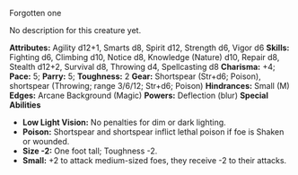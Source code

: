 Forgotten one

No description for this creature yet.

**Attributes:** Agility d12+1, Smarts d8, Spirit d12, Strength d6, Vigor
d6
**Skills:** Fighting d6, Climbing d10, Notice d8, Knowledge (Nature)
d10, Repair d8, Stealth d12+2, Survival d8, Throwing d4, Spellcasting
d8
**Charisma:** +4; **Pace:** 5; **Parry:** 5; **Toughness:** 2
**Gear:** Shortspear (Str+d6; Poison), shortspear (Throwing; range
3/6/12; Str+d6; Poison)
**Hindrances:** Small (M)
**Edges:** Arcane Background (Magic)
**Powers:** Deflection (blur)
**Special Abilities**
- **Low Light Vision:** No penalties for dim or dark lighting.
- **Poison:** Shortspear and shortspear inflict lethal poison if foe is
Shaken or wounded.
- **Size -2:** One foot tall; Toughness -2.
- **Small:** +2 to attack medium-sized foes, they receive -2 to their
attacks.

